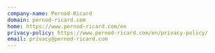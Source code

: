 ```yaml
---
company-name: Pernod-Ricard
domain: pernod-ricard.com
home: https://www.pernod-ricard.com/en
privacy-policy: https://www.pernod-ricard.com/en/privacy-policy/
email: privacy@pernod-ricard.com
---
```




